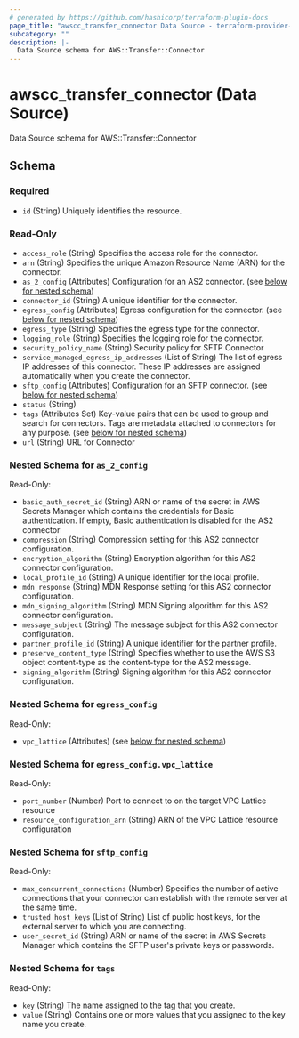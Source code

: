 ```yaml
---
# generated by https://github.com/hashicorp/terraform-plugin-docs
page_title: "awscc_transfer_connector Data Source - terraform-provider-awscc"
subcategory: ""
description: |-
  Data Source schema for AWS::Transfer::Connector
---
```


# awscc_transfer_connector (Data Source)

Data Source schema for AWS::Transfer::Connector



<!-- schema generated by tfplugindocs -->
## Schema

### Required

- `id` (String) Uniquely identifies the resource.

### Read-Only

- `access_role` (String) Specifies the access role for the connector.
- `arn` (String) Specifies the unique Amazon Resource Name (ARN) for the connector.
- `as_2_config` (Attributes) Configuration for an AS2 connector. (see [below for nested schema](#nestedatt--as_2_config))
- `connector_id` (String) A unique identifier for the connector.
- `egress_config` (Attributes) Egress configuration for the connector. (see [below for nested schema](#nestedatt--egress_config))
- `egress_type` (String) Specifies the egress type for the connector.
- `logging_role` (String) Specifies the logging role for the connector.
- `security_policy_name` (String) Security policy for SFTP Connector
- `service_managed_egress_ip_addresses` (List of String) The list of egress IP addresses of this connector. These IP addresses are assigned automatically when you create the connector.
- `sftp_config` (Attributes) Configuration for an SFTP connector. (see [below for nested schema](#nestedatt--sftp_config))
- `status` (String)
- `tags` (Attributes Set) Key-value pairs that can be used to group and search for connectors. Tags are metadata attached to connectors for any purpose. (see [below for nested schema](#nestedatt--tags))
- `url` (String) URL for Connector

<a id="nestedatt--as_2_config"></a>
### Nested Schema for `as_2_config`

Read-Only:

- `basic_auth_secret_id` (String) ARN or name of the secret in AWS Secrets Manager which contains the credentials for Basic authentication. If empty, Basic authentication is disabled for the AS2 connector
- `compression` (String) Compression setting for this AS2 connector configuration.
- `encryption_algorithm` (String) Encryption algorithm for this AS2 connector configuration.
- `local_profile_id` (String) A unique identifier for the local profile.
- `mdn_response` (String) MDN Response setting for this AS2 connector configuration.
- `mdn_signing_algorithm` (String) MDN Signing algorithm for this AS2 connector configuration.
- `message_subject` (String) The message subject for this AS2 connector configuration.
- `partner_profile_id` (String) A unique identifier for the partner profile.
- `preserve_content_type` (String) Specifies whether to use the AWS S3 object content-type as the content-type for the AS2 message.
- `signing_algorithm` (String) Signing algorithm for this AS2 connector configuration.


<a id="nestedatt--egress_config"></a>
### Nested Schema for `egress_config`

Read-Only:

- `vpc_lattice` (Attributes) (see [below for nested schema](#nestedatt--egress_config--vpc_lattice))

<a id="nestedatt--egress_config--vpc_lattice"></a>
### Nested Schema for `egress_config.vpc_lattice`

Read-Only:

- `port_number` (Number) Port to connect to on the target VPC Lattice resource
- `resource_configuration_arn` (String) ARN of the VPC Lattice resource configuration



<a id="nestedatt--sftp_config"></a>
### Nested Schema for `sftp_config`

Read-Only:

- `max_concurrent_connections` (Number) Specifies the number of active connections that your connector can establish with the remote server at the same time.
- `trusted_host_keys` (List of String) List of public host keys, for the external server to which you are connecting.
- `user_secret_id` (String) ARN or name of the secret in AWS Secrets Manager which contains the SFTP user's private keys or passwords.


<a id="nestedatt--tags"></a>
### Nested Schema for `tags`

Read-Only:

- `key` (String) The name assigned to the tag that you create.
- `value` (String) Contains one or more values that you assigned to the key name you create.
